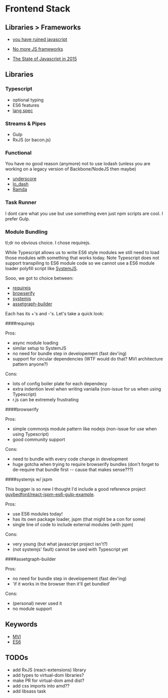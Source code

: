 # Frontend Stack

## Libraries > Frameworks

- [you have ruined javascript](http://codeofrob.com/entries/you-have-ruined-javascript.html)

- [No more JS frameworks](http://bitworking.org/news/2014/05/zero_framework_manifesto)

- [The State of Javascript in 2015](http://www.breck-mckye.com/blog/2014/12/the-state-of-javascript-in-2015/)

## Libraries


### Typescript

- optional typing
- ES6 features
- [lang spec](http://www.typescriptlang.org/Content/TypeScript%20Language%20Specification.pdf)


### Streams & Pipes

- Gulp
- RxJS (or bacon.js)


### Functional

You have no good reason (anymore) not to use lodash (unless you are working on a legacy version of Backbone/NodeJS then maybe)

- [underscore](http://underscorejs.org/)
- [lo_dash](https://lodash.com/)
- [Ramda](http://ramdajs.com/)


### Task Runner

I dont care what you use but use something even just npm scripts are cool.  I prefer Gulp.


### Module Bundling
tl;dr no obvious choice. I chose requirejs.

While Typescript allows us to write ES6 style modules we still need to load those modules with something that works today. Note Typescript does not support transpiling to ES6 module code so we cannot use a ES6 module loader polyfill script like [SystemJS](https://github.com/systemjs/systemjs).

Sooo, we got to choice between:
- [requirejs](http://requirejs.org/)
- [browserify](http://browserify.org/)
- [systemjs](https://github.com/systemjs/systemjs)
- [assetgraph-builder](https://github.com/assetgraph/assetgraph-builder)

Each has its +'s and -'s.  Let's take a quick look:

####requirejs

Pros:
- async module loading
- similar setup to SystemJS
- no need for bundle step in developement (fast dev'ing)
- support for circular dependencies (WTF would do that? MVI architecture pattern anyone?)

Cons:
- lots of config boiler plate for each dependecy
- extra indention level when writing vanialla (non-issue for us when using Typescript)
- r.js can be extremely frustrating

####browserify

Pros:
- simple commonjs module pattern like nodejs (non-issue for use when using Typescript)
- good community support

Cons:
- need to bundle with every code change in development
- huge gotcha when trying to require browserify bundles (don't forget to de-require that bundle first -- cause that makes sense???)

####systemjs w/ jspm

This bugger is so new I thought I'd include a good reference project [guybedford/react-jspm-es6-gulp-example](https://github.com/guybedford/react-jspm-es6-gulp-example).

Pros:
- use ES6 modules today!
- has its own package loader, jspm (that might be a con for some)
- single line of code to include external modules (with jspm)

Cons:
- very young (but what javascript project isn't?)
- (not systemjs' fault) cannot be used with Typescript yet

####assetgraph-builder

Pros:
- no need for bundle step in developement (fast dev'ing)
- 'if it works in the browser then it'll get bundled'

Cons:
- (personal) never used it
- no module support


## Keywords
- [MVI](http://futurice.com/blog/reactive-mvc-and-the-virtual-dom)
- [ES6](http://en.wikipedia.org/wiki/ECMAScript#ECMAScript_Harmony_.286th_Edition.29)


## TODOs
- add RxJS (react-extensions) library
- add types to virtual-dom libraries?
- make PR for virtual-dom amd dist?
- add css imports into amd??
- add libsass task